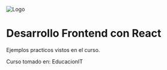 ![Logo](https://quintagroup.com/cms/js/js-image/react.js-logo.png)

# Desarrollo Frontend con React

Ejemplos practicos vistos en el curso.

Curso tomado en: EducacionIT


